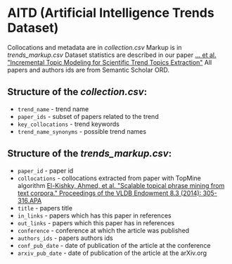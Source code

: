 # AITD (Artificial Intelligence Trends Dataset)

Collocations and metadata are in *collection.csv*
Markup is in *trends_markup.csv*
Dataset statistics are described in our paper [... et al. "Incremental Topic Modeling for Scientific Trend Topics Extraction"](http://...)
All papers and authors ids are from Semantic Scholar ORD.

## Structure of the *collection.csv*:
- ```trend_name``` - trend name
- ```paper_ids``` - subset of papers related to the trend
- ```key_collocations``` - trend keywords
- ```trend_name_synonyms``` - possible trend names

## Structure of the *trends_markup.csv*:
- ```paper_id``` - paper id
- ```collocations``` - collocations extracted from paper with TopMine algorithm [El-Kishky, Ahmed, et al. "Scalable topical phrase mining from text corpora." Proceedings of the VLDB Endowment 8.3 (2014): 305-316.APA](http://hanj.cs.illinois.edu/pdf/vldb15_ael-kishky.pdf)
- ```title``` - papers title
- ```in_links``` - papers which has this paper in references
- ```out_links``` - papers which this paper has in references
- ```conference``` - сonference at which the article was published
- ```authors_ids``` - papers authors ids
- ```conf_pub_date``` - date of publication of the article at the conference
- ```arxiv_pub_date``` - date of publication of the article at the arXiv.org
